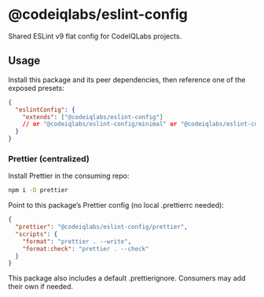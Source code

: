 # @codeiqlabs/eslint-config

Shared ESLint v9 flat config for CodeIQLabs projects.

## Usage

Install this package and its peer dependencies, then reference one of the exposed presets:

```json
{
  "eslintConfig": {
    "extends": ["@codeiqlabs/eslint-config"]
    // or "@codeiqlabs/eslint-config/minimal" or "@codeiqlabs/eslint-config/react"
  }
}
```

### Prettier (centralized)

Install Prettier in the consuming repo:

```bash
npm i -D prettier
```

Point to this package’s Prettier config (no local .prettierrc needed):

```json
{
  "prettier": "@codeiqlabs/eslint-config/prettier",
  "scripts": {
    "format": "prettier . --write",
    "format:check": "prettier . --check"
  }
}
```

This package also includes a default .prettierignore. Consumers may add their own if needed.
